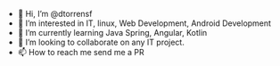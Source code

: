 - 👋 Hi, I’m @dtorrensf
- 👀 I’m interested in IT, linux, Web Development, Android Development
- 🌱 I’m currently learning Java Spring, Angular, Kotlin
- 💞️ I’m looking to collaborate on any IT project.
- 📫 How to reach me send me a PR

